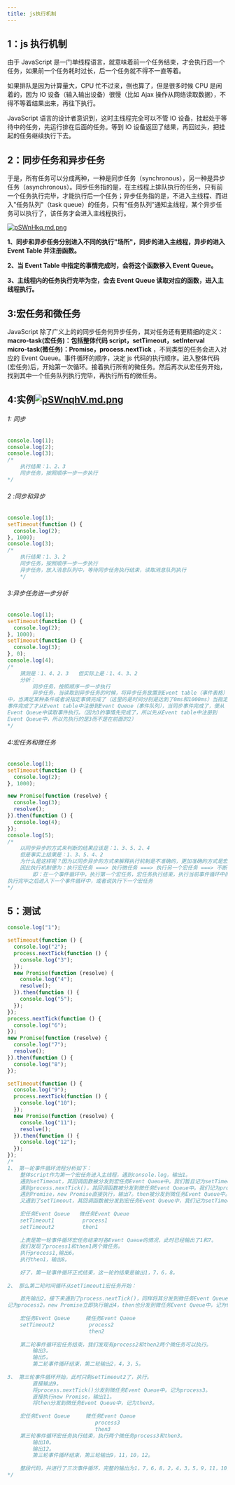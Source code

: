 ```yaml
---
title: js执行机制
---
```


## 1：js 执行机制

 由于 JavaScript 是一门单线程语言，就意味着前一个任务结束，才会执行后一个任务，如果前一个任务耗时过长，后一个任务就不得不一直等着。

如果排队是因为计算量大，CPU 忙不过来，倒也算了，但是很多时候 CPU 是闲着的，因为 IO 设备（输入输出设备）很慢（比如 Ajax 操作从网络读取数据），不得不等着结果出来，再往下执行。

JavaScript 语言的设计者意识到，这时主线程完全可以不管 IO 设备，挂起处于等待中的任务，先运行排在后面的任务。等到 IO 设备返回了结果，再回过头，把挂起的任务继续执行下去。

## 2：同步任务和异步任务

于是，所有任务可以分成两种，一种是同步任务（synchronous），另一种是异步任务（asynchronous）。同步任务指的是，在主线程上排队执行的任务，只有前一个任务执行完毕，才能执行后一个任务；异步任务指的是，不进入主线程、而进入"任务队列"（task queue）的任务，只有"任务队列"通知主线程，某个异步任务可以执行了，该任务才会进入主线程执行。

[![pSWnHkq.md.png](https://s1.ax1x.com/2023/02/09/pSWnHkq.md.png)](https://imgse.com/i/pSWnHkq)

**1、同步和异步任务分别进入不同的执行"场所"，同步的进入主线程，异步的进入 Event Table 并注册函数。** 　

**2、当 Event Table 中指定的事情完成时，会将这个函数移入 Event Queue。** 　

**3、主线程内的任务执行完毕为空，会去 Event Queue 读取对应的函数，进入主线程执行。** 

## 3:宏任务和微任务



JavaScript 除了广义上的的同步任务何异步任务，其对任务还有更精细的定义：**macro-task(宏任务)：包括整体代码 script，setTimeout，setInterval** 　　　　**micro-task(微任务)：Promise，process.nextTick** ，不同类型的任务会进入对应的 Event Queue。事件循环的顺序，决定 js 代码的执行顺序。进入整体代码(宏任务)后，开始第一次循环。接着执行所有的微任务。然后再次从宏任务开始，找到其中一个任务队列执行完毕，再执行所有的微任务。



## 4:实例[![pSWnqhV.md.png](https://s1.ax1x.com/2023/02/09/pSWnqhV.md.png)](https://imgse.com/i/pSWnqhV)

###### 1: 同步

```javascript
console.log(1);
console.log(2);
console.log(3);
/*
    执行结果：1、2、3
    同步任务，按照顺序一步一步执行
*/
```

###### 2 :同步和异步

```javascript
console.log(1);
setTimeout(function () {
  console.log(2);
}, 1000);
console.log(3);
/*
    执行结果：1、3、2
    同步任务，按照顺序一步一步执行
    异步任务，放入消息队列中，等待同步任务执行结束，读取消息队列执行
    */
```

###### 3:异步任务进一步分析

```javascript
console.log(1);
setTimeout(function () {
  console.log(2);
}, 1000);
setTimeout(function () {
  console.log(3);
}, 0);
console.log(4);
/*
    猜测是：1、4、2、3   但实际上是：1、4、3、2
    分析：
        同步任务，按照顺序一步一步执行
        异步任务，当读取到异步任务的时候，将异步任务放置到Event table（事件表格）
中，当满足某种条件或者说指定事情完成了（这里的是时间分别是达到了0ms和1000ms）当指定
事件完成了才从Event table中注册到Event Queue（事件队列），当同步事件完成了，便从
Event Queue中读取事件执行。（因为3的事情先完成了，所以先从Event table中注册到
Event Queue中，所以先执行的是3而不是在前面的2）
*/
```

###### 4:宏任务和微任务

```javascript
console.log(1);
setTimeout(function () {
  console.log(2);
}, 1000);

new Promise(function (resolve) {
  console.log(3);
  resolve();
}).then(function () {
  console.log(4);
});
console.log(5);
/*
    以同步异步的方式来判断的结果应该是：1、3、5、2、4
    但是事实上结果是：1、3、5、4、2
    为什么是这样呢？因为以同步异步的方式来解释执行机制是不准确的，更加准确的方式是宏任务和微任务：
    因此执行机制便为：执行宏任务 ===> 执行微任务 ===> 执行另一个宏任务 ===> 不断循环
        即：在一个事件循环中，执行第一个宏任务，宏任务执行结束，执行当前事件循环中的微任务，
执行完毕之后进入下一个事件循环中，或者说执行下一个宏任务
*/
```

## 5：测试

```javascript
console.log("1");

setTimeout(function () {
  console.log("2");
  process.nextTick(function () {
    console.log("3");
  });
  new Promise(function (resolve) {
    console.log("4");
    resolve();
  }).then(function () {
    console.log("5");
  });
});
process.nextTick(function () {
  console.log("6");
});
new Promise(function (resolve) {
  console.log("7");
  resolve();
}).then(function () {
  console.log("8");
});

setTimeout(function () {
  console.log("9");
  process.nextTick(function () {
    console.log("10");
  });
  new Promise(function (resolve) {
    console.log("11");
    resolve();
  }).then(function () {
    console.log("12");
  });
});
/*
1、 第一轮事件循环流程分析如下：
    整体script作为第一个宏任务进入主线程，遇到console.log，输出1。
    遇到setTimeout，其回调函数被分发到宏任务Event Queue中。我们暂且记为setTimeout1。
    遇到process.nextTick()，其回调函数被分发到微任务Event Queue中。我们记为process1。
    遇到Promise，new Promise直接执行，输出7。then被分发到微任务Event Queue中。我们记为then1。
    又遇到了setTimeout，其回调函数被分发到宏任务Event Queue中，我们记为setTimeout2。
         
    宏任务Event Queue   微任务Event Queue
    setTimeout1         process1
    setTimeout2         then1
     
    上表是第一轮事件循环宏任务结束时各Event Queue的情况，此时已经输出了1和7。
    我们发现了process1和then1两个微任务。
    执行process1,输出6。
    执行then1，输出8。
     
    好了，第一轮事件循环正式结束，这一轮的结果是输出1，7，6，8。
     
2、 那么第二轮时间循环从setTimeout1宏任务开始：
     
    首先输出2。接下来遇到了process.nextTick()，同样将其分发到微任务Event Queue中，
记为process2。new Promise立即执行输出4，then也分发到微任务Event Queue中，记为then2。
     
    宏任务Event Queue     微任务Event Queue
    setTimeout2           process2
                          then2
                           
    第二轮事件循环宏任务结束，我们发现有process2和then2两个微任务可以执行。
        输出3。
        输出5。
        第二轮事件循环结束，第二轮输出2，4，3，5。
 
3、 第三轮事件循环开始，此时只剩setTimeout2了，执行。
        直接输出9。
        将process.nextTick()分发到微任务Event Queue中。记为process3。
        直接执行new Promise，输出11。
        将then分发到微任务Event Queue中，记为then3。
         
    宏任务Event Queue     微任务Event Queue
                            process3
                            then3     
    第三轮事件循环宏任务执行结束，执行两个微任务process3和then3。
        输出10。
        输出12。
        第三轮事件循环结束，第三轮输出9，11，10，12。
 
    整段代码，共进行了三次事件循环，完整的输出为1，7，6，8，2，4，3，5，9，11，10，12。
*/
```
